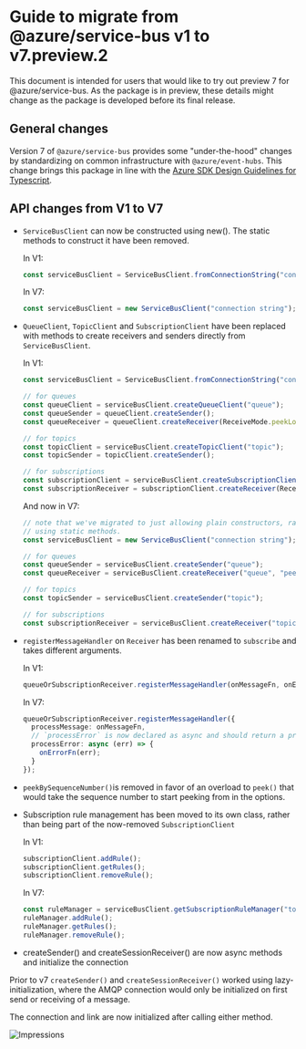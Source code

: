 # Guide to migrate from @azure/service-bus v1 to v7.preview.2

This document is intended for users that would like to try out preview 7
for @azure/service-bus. As the package is in preview, these details might
change as the package is developed before its final release.

## General changes

Version 7 of `@azure/service-bus` provides some "under-the-hood" changes
by standardizing on common infrastructure with `@azure/event-hubs`. This change
brings this package in line with the [Azure SDK Design Guidelines for Typescript](https://azure.github.io/azure-sdk/typescript_introduction.html#design-principles).

## API changes from V1 to V7

- `ServiceBusClient` can now be constructed using new(). The static methods to
  construct it have been removed.

  In V1:

  ```typescript
  const serviceBusClient = ServiceBusClient.fromConnectionString("connection string");
  ```

  In V7:

  ```typescript
  const serviceBusClient = new ServiceBusClient("connection string");
  ```

- `QueueClient`, `TopicClient` and `SubscriptionClient` have been replaced with methods to
  create receivers and senders directly from `ServiceBusClient`.

  In V1:

  ```typescript
  const serviceBusClient = ServiceBusClient.fromConnectionString("connection string");

  // for queues
  const queueClient = serviceBusClient.createQueueClient("queue");
  const queueSender = queueClient.createSender();
  const queueReceiver = queueClient.createReceiver(ReceiveMode.peekLock);

  // for topics
  const topicClient = serviceBusClient.createTopicClient("topic");
  const topicSender = topicClient.createSender();

  // for subscriptions
  const subscriptionClient = serviceBusClient.createSubscriptionClient("topic", "subscription");
  const subscriptionReceiver = subscriptionClient.createReceiver(ReceiveMode.peekLock);
  ```

  And now in V7:

  ```typescript
  // note that we've migrated to just allowing plain constructors, rather than
  // using static methods.
  const serviceBusClient = new ServiceBusClient("connection string");

  // for queues
  const queueSender = serviceBusClient.createSender("queue");
  const queueReceiver = serviceBusClient.createReceiver("queue", "peekLock");

  // for topics
  const topicSender = serviceBusClient.createSender("topic");

  // for subscriptions
  const subscriptionReceiver = serviceBusClient.createReceiver("topic", "subscription", "peekLock");
  ```

* `registerMessageHandler` on `Receiver` has been renamed to `subscribe` and takes different arguments.

  In V1:

  ```typescript
  queueOrSubscriptionReceiver.registerMessageHandler(onMessageFn, onErrorFn);
  ```

  In V7:

  ```typescript
  queueOrSubscriptionReceiver.registerMessageHandler({
    processMessage: onMessageFn,
    // `processError` is now declared as async and should return a promise.
    processError: async (err) => {
      onErrorFn(err);
    }
  });
  ```

* `peekBySequenceNumber()`is removed in favor of an overload to `peek()` that would take the sequence number to start peeking from in the options.

* Subscription rule management has been moved to its own class, rather than being part of the now-removed `SubscriptionClient`

  In V1:

  ```typescript
  subscriptionClient.addRule();
  subscriptionClient.getRules();
  subscriptionClient.removeRule();
  ```

  In V7:

  ```typescript
  const ruleManager = serviceBusClient.getSubscriptionRuleManager("topic", "subscription");
  ruleManager.addRule();
  ruleManager.getRules();
  ruleManager.removeRule();
  ```

* createSender() and createSessionReceiver() are now async methods and initialize the connection

Prior to v7 `createSender()` and `createSessionReceiver()` worked using lazy-initialization, where the
AMQP connection would only be initialized on first send or receiving of a message.

The connection and link are now initialized after calling either method.

![Impressions](https://azure-sdk-impressions.azurewebsites.net/api/impressions/azure-sdk-for-js%2Fsdk%2Fservicebus%2Fservice-bus%2FMIGRATIONGUIDE.png)
